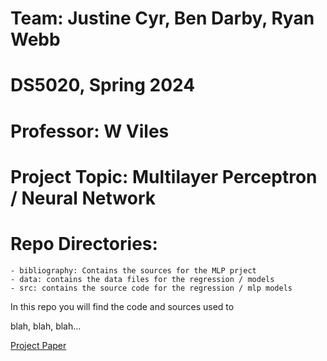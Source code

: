 # Team: Justine Cyr, Ben Darby, Ryan Webb
# DS5020, Spring 2024
# Professor: W Viles

# Project Topic: Multilayer Perceptron / Neural Network

  # Repo Directories:
    - bibliography: Contains the sources for the MLP prject
    - data: contains the data files for the regression / models
    - src: contains the source code for the regression / mlp models
  
  In this repo you will find the code and sources used to 
  
  blah, blah, blah...

  [Project Paper](https://docs.google.com/document/d/101gRpJYR1gP-H9hRQgJUnVGIw7PT2j6PrdwQfrNMmSM/edit)
